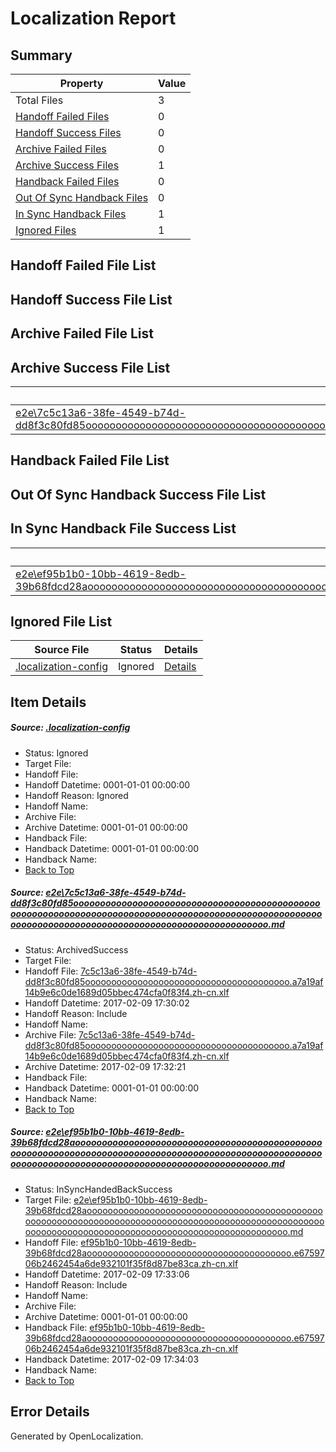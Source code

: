 # <a name='report-top'></a> Localization Report

## Summary
 Property | Value 
 -------- | ----- 
 Total Files | 3
[ Handoff Failed Files ](#handoff-failed-list)| 0
[ Handoff Success Files ](#handoff-success-list)| 0
[ Archive Failed Files ](#archive-failed-list)| 0
[ Archive Success Files ](#archive-success-list)| 1
[ Handback Failed Files ](#handback-failed-list)| 0
[ Out Of Sync Handback Files ](#outofsync-handback-success-list)| 0
[ In Sync Handback Files ](#insync-handback-success-list)| 1
[ Ignored Files ](#ignored-list)| 1

## <a name='handoff-failed-list'></a> Handoff Failed File List

## <a name='handoff-success-list'></a> Handoff Success File List

## <a name='archive-failed-list'></a> Archive Failed File List

## <a name='archive-success-list'></a> Archive Success File List
 Source File | Status | Details 
 ----------- | ------ | ------- 
 [e2e\7c5c13a6-38fe-4549-b74d-dd8f3c80fd85oooooooooooooooooooooooooooooooooooooooooooooooooooooooooooooooooooooooooooooooooooooooooooooooooooooooooooooooooooooooooooooooooooooooooooooooooooooooo.md](https://github.com/OpenLocalizationTestOrg/ol-test0/blob/69b17b1de805150c3ba04a0d21417326a82df539/e2e/7c5c13a6-38fe-4549-b74d-dd8f3c80fd85oooooooooooooooooooooooooooooooooooooooooooooooooooooooooooooooooooooooooooooooooooooooooooooooooooooooooooooooooooooooooooooooooooooooooooooooooooooooo.md) | ArchivedSuccess | [Details](#f962015502e64b707da46924e4c58e3017c97f3b1)

## <a name='handback-failed-list'></a> Handback Failed File List

## <a name='outofsync-handback-success-list'></a> Out Of Sync Handback Success File List

## <a name='insync-handback-success-list'></a> In Sync Handback File Success List
 Source File | Status | Details 
 ----------- | ------ | ------- 
 [e2e\ef95b1b0-10bb-4619-8edb-39b68fdcd28aoooooooooooooooooooooooooooooooooooooooooooooooooooooooooooooooooooooooooooooooooooooooooooooooooooooooooooooooooooooooooooooooooooooooooooooooooooooooo.md](https://github.com/OpenLocalizationTestOrg/ol-test0/blob/23fdd3da7e3c782d395fe455ca5c7fe1e30c89f7/e2e/ef95b1b0-10bb-4619-8edb-39b68fdcd28aoooooooooooooooooooooooooooooooooooooooooooooooooooooooooooooooooooooooooooooooooooooooooooooooooooooooooooooooooooooooooooooooooooooooooooooooooooooooo.md) | InSyncHandedBackSuccess | [Details](#8d554691daf7f271dde1e81e0818b57b4a9564642)

## <a name='ignored-list'></a> Ignored File List
 Source File | Status | Details 
 ----------- | ------ | ------- 
 [.localization-config](https://github.com/OpenLocalizationTestOrg/ol-test0/blob/23fdd3da7e3c782d395fe455ca5c7fe1e30c89f7/.localization-config) | Ignored | [Details](#cb0632cf59c1387fc1742bfb9fa3c47f87e2e5c90)

## Item Details
##### <a name='cb0632cf59c1387fc1742bfb9fa3c47f87e2e5c90'></a> Source: [.localization-config](https://github.com/OpenLocalizationTestOrg/ol-test0/blob/23fdd3da7e3c782d395fe455ca5c7fe1e30c89f7/.localization-config)
* Status: Ignored
* Target File: 
* Handoff File: 
* Handoff Datetime: 0001-01-01 00:00:00
* Handoff Reason: Ignored
* Handoff Name: 
* Archive File: 
* Archive Datetime: 0001-01-01 00:00:00
* Handback File: 
* Handback Datetime: 0001-01-01 00:00:00
* Handback Name: 
* [Back to Top](#report-top)

##### <a name='f962015502e64b707da46924e4c58e3017c97f3b1'></a> Source: [e2e\7c5c13a6-38fe-4549-b74d-dd8f3c80fd85oooooooooooooooooooooooooooooooooooooooooooooooooooooooooooooooooooooooooooooooooooooooooooooooooooooooooooooooooooooooooooooooooooooooooooooooooooooooo.md](https://github.com/OpenLocalizationTestOrg/ol-test0/blob/69b17b1de805150c3ba04a0d21417326a82df539/e2e/7c5c13a6-38fe-4549-b74d-dd8f3c80fd85oooooooooooooooooooooooooooooooooooooooooooooooooooooooooooooooooooooooooooooooooooooooooooooooooooooooooooooooooooooooooooooooooooooooooooooooooooooooo.md)
* Status: ArchivedSuccess
* Target File: 
* Handoff File: [7c5c13a6-38fe-4549-b74d-dd8f3c80fd85ooooooooooooooooooooooooooooooooooooooo.a7a19af14b9e6c0de1689d05bbec474cfa0f83f4.zh-cn.xlf](https://github.com/OpenLocalizationTestOrg/ol-test0-handoff/blob/a8db0a25d2dee45f44604e84f5d9faca0af6a8fe/ol-handoff/OpenLocalizationTestOrg/ol-test0-zhcn/shujia/ht/7c5c13a6-38fe-4549-b74d-dd8f3c80fd85ooooooooooooooooooooooooooooooooooooooo.a7a19af14b9e6c0de1689d05bbec474cfa0f83f4.zh-cn.xlf)
* Handoff Datetime: 2017-02-09 17:30:02
* Handoff Reason: Include
* Handoff Name: 
* Archive File: [7c5c13a6-38fe-4549-b74d-dd8f3c80fd85ooooooooooooooooooooooooooooooooooooooo.a7a19af14b9e6c0de1689d05bbec474cfa0f83f4.zh-cn.xlf](https://github.com/OpenLocalizationTestOrg/ol-test0-handoff/blob/933e248f1389db9a07f19985a80bc883a0521459/ol-archive/OpenLocalizationTestOrg/ol-test0-zhcn/shujia/ht/7c5c13a6-38fe-4549-b74d-dd8f3c80fd85ooooooooooooooooooooooooooooooooooooooo.a7a19af14b9e6c0de1689d05bbec474cfa0f83f4.zh-cn.xlf)
* Archive Datetime: 2017-02-09 17:32:21
* Handback File: 
* Handback Datetime: 0001-01-01 00:00:00
* Handback Name: 
* [Back to Top](#report-top)

##### <a name='8d554691daf7f271dde1e81e0818b57b4a9564642'></a> Source: [e2e\ef95b1b0-10bb-4619-8edb-39b68fdcd28aoooooooooooooooooooooooooooooooooooooooooooooooooooooooooooooooooooooooooooooooooooooooooooooooooooooooooooooooooooooooooooooooooooooooooooooooooooooooo.md](https://github.com/OpenLocalizationTestOrg/ol-test0/blob/23fdd3da7e3c782d395fe455ca5c7fe1e30c89f7/e2e/ef95b1b0-10bb-4619-8edb-39b68fdcd28aoooooooooooooooooooooooooooooooooooooooooooooooooooooooooooooooooooooooooooooooooooooooooooooooooooooooooooooooooooooooooooooooooooooooooooooooooooooooo.md)
* Status: InSyncHandedBackSuccess
* Target File: [e2e\ef95b1b0-10bb-4619-8edb-39b68fdcd28aoooooooooooooooooooooooooooooooooooooooooooooooooooooooooooooooooooooooooooooooooooooooooooooooooooooooooooooooooooooooooooooooooooooooooooooooooooooooo.md](https://github.com/OpenLocalizationTestOrg/ol-test0-zhcn/blob/2b71b700843c5cd74b49ca1065f16b3ff894989d/e2e/ef95b1b0-10bb-4619-8edb-39b68fdcd28aoooooooooooooooooooooooooooooooooooooooooooooooooooooooooooooooooooooooooooooooooooooooooooooooooooooooooooooooooooooooooooooooooooooooooooooooooooooooo.md)
* Handoff File: [ef95b1b0-10bb-4619-8edb-39b68fdcd28aooooooooooooooooooooooooooooooooooooooo.e6759706b2462454a6de932101f35f8d87be83ca.zh-cn.xlf](https://github.com/OpenLocalizationTestOrg/ol-test0-handoff/blob/8949e640888e43d3b31dd37916fe3127e41ba519/ol-handoff/OpenLocalizationTestOrg/ol-test0-zhcn/shujia/ht/ef95b1b0-10bb-4619-8edb-39b68fdcd28aooooooooooooooooooooooooooooooooooooooo.e6759706b2462454a6de932101f35f8d87be83ca.zh-cn.xlf)
* Handoff Datetime: 2017-02-09 17:33:06
* Handoff Reason: Include
* Handoff Name: 
* Archive File: 
* Archive Datetime: 0001-01-01 00:00:00
* Handback File: [ef95b1b0-10bb-4619-8edb-39b68fdcd28aooooooooooooooooooooooooooooooooooooooo.e6759706b2462454a6de932101f35f8d87be83ca.zh-cn.xlf](https://github.com/OpenLocalizationTestOrg/ol-test0-handback/blob/981e4a877693448bcc6c8d8bad245eaea1c39a7d/ol-handback/OpenLocalizationTestOrg/ol-test0-zhcn/shujia/ht/ef95b1b0-10bb-4619-8edb-39b68fdcd28aooooooooooooooooooooooooooooooooooooooo.e6759706b2462454a6de932101f35f8d87be83ca.zh-cn.xlf)
* Handback Datetime: 2017-02-09 17:34:03
* Handback Name: 
* [Back to Top](#report-top)


## Error Details

Generated by OpenLocalization.
